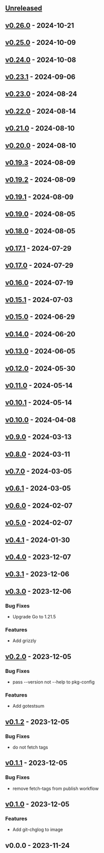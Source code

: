 <a name="unreleased"></a>
## [Unreleased]


<a name="v0.26.0"></a>
## [v0.26.0] - 2024-10-21

<a name="v0.25.0"></a>
## [v0.25.0] - 2024-10-09

<a name="v0.24.0"></a>
## [v0.24.0] - 2024-10-08

<a name="v0.23.1"></a>
## [v0.23.1] - 2024-09-06

<a name="v0.23.0"></a>
## [v0.23.0] - 2024-08-24

<a name="v0.22.0"></a>
## [v0.22.0] - 2024-08-14

<a name="v0.21.0"></a>
## [v0.21.0] - 2024-08-10

<a name="v0.20.0"></a>
## [v0.20.0] - 2024-08-10

<a name="v0.19.3"></a>
## [v0.19.3] - 2024-08-09

<a name="v0.19.2"></a>
## [v0.19.2] - 2024-08-09

<a name="v0.19.1"></a>
## [v0.19.1] - 2024-08-09

<a name="v0.19.0"></a>
## [v0.19.0] - 2024-08-05

<a name="v0.18.0"></a>
## [v0.18.0] - 2024-08-05

<a name="v0.17.1"></a>
## [v0.17.1] - 2024-07-29

<a name="v0.17.0"></a>
## [v0.17.0] - 2024-07-29

<a name="v0.16.0"></a>
## [v0.16.0] - 2024-07-19

<a name="v0.15.1"></a>
## [v0.15.1] - 2024-07-03

<a name="v0.15.0"></a>
## [v0.15.0] - 2024-06-29

<a name="v0.14.0"></a>
## [v0.14.0] - 2024-06-20

<a name="v0.13.0"></a>
## [v0.13.0] - 2024-06-05

<a name="v0.12.0"></a>
## [v0.12.0] - 2024-05-30

<a name="v0.11.0"></a>
## [v0.11.0] - 2024-05-14

<a name="v0.10.1"></a>
## [v0.10.1] - 2024-05-14

<a name="v0.10.0"></a>
## [v0.10.0] - 2024-04-08

<a name="v0.9.0"></a>
## [v0.9.0] - 2024-03-13

<a name="v0.8.0"></a>
## [v0.8.0] - 2024-03-11

<a name="v0.7.0"></a>
## [v0.7.0] - 2024-03-05

<a name="v0.6.1"></a>
## [v0.6.1] - 2024-03-05

<a name="v0.6.0"></a>
## [v0.6.0] - 2024-02-07

<a name="v0.5.0"></a>
## [v0.5.0] - 2024-02-07

<a name="v0.4.1"></a>
## [v0.4.1] - 2024-01-30

<a name="v0.4.0"></a>
## [v0.4.0] - 2023-12-07

<a name="v0.3.1"></a>
## [v0.3.1] - 2023-12-06

<a name="v0.3.0"></a>
## [v0.3.0] - 2023-12-06
### Bug Fixes
- Upgrade Go to 1.21.5

### Features
- Add grizzly


<a name="v0.2.0"></a>
## [v0.2.0] - 2023-12-05
### Bug Fixes
- pass --version not --help to pkg-config

### Features
- Add gotestsum


<a name="v0.1.2"></a>
## [v0.1.2] - 2023-12-05
### Bug Fixes
- do not fetch tags


<a name="v0.1.1"></a>
## [v0.1.1] - 2023-12-05
### Bug Fixes
- remove fetch-tags from publish workflow


<a name="v0.1.0"></a>
## [v0.1.0] - 2023-12-05
### Features
- Add git-chglog to image


<a name="v0.0.0"></a>
## v0.0.0 - 2023-11-24

[Unreleased]: https://github.com/grafana/grafana-build-tools/compare/v0.26.0...HEAD
[v0.26.0]: https://github.com/grafana/grafana-build-tools/compare/v0.25.0...v0.26.0
[v0.25.0]: https://github.com/grafana/grafana-build-tools/compare/v0.24.0...v0.25.0
[v0.24.0]: https://github.com/grafana/grafana-build-tools/compare/v0.23.1...v0.24.0
[v0.23.1]: https://github.com/grafana/grafana-build-tools/compare/v0.23.0...v0.23.1
[v0.23.0]: https://github.com/grafana/grafana-build-tools/compare/v0.22.0...v0.23.0
[v0.22.0]: https://github.com/grafana/grafana-build-tools/compare/v0.21.0...v0.22.0
[v0.21.0]: https://github.com/grafana/grafana-build-tools/compare/v0.20.0...v0.21.0
[v0.20.0]: https://github.com/grafana/grafana-build-tools/compare/v0.19.3...v0.20.0
[v0.19.3]: https://github.com/grafana/grafana-build-tools/compare/v0.19.2...v0.19.3
[v0.19.2]: https://github.com/grafana/grafana-build-tools/compare/v0.19.1...v0.19.2
[v0.19.1]: https://github.com/grafana/grafana-build-tools/compare/v0.19.0...v0.19.1
[v0.19.0]: https://github.com/grafana/grafana-build-tools/compare/v0.18.0...v0.19.0
[v0.18.0]: https://github.com/grafana/grafana-build-tools/compare/v0.17.1...v0.18.0
[v0.17.1]: https://github.com/grafana/grafana-build-tools/compare/v0.17.0...v0.17.1
[v0.17.0]: https://github.com/grafana/grafana-build-tools/compare/v0.16.0...v0.17.0
[v0.16.0]: https://github.com/grafana/grafana-build-tools/compare/v0.15.1...v0.16.0
[v0.15.1]: https://github.com/grafana/grafana-build-tools/compare/v0.15.0...v0.15.1
[v0.15.0]: https://github.com/grafana/grafana-build-tools/compare/v0.14.0...v0.15.0
[v0.14.0]: https://github.com/grafana/grafana-build-tools/compare/v0.13.0...v0.14.0
[v0.13.0]: https://github.com/grafana/grafana-build-tools/compare/v0.12.0...v0.13.0
[v0.12.0]: https://github.com/grafana/grafana-build-tools/compare/v0.11.0...v0.12.0
[v0.11.0]: https://github.com/grafana/grafana-build-tools/compare/v0.10.1...v0.11.0
[v0.10.1]: https://github.com/grafana/grafana-build-tools/compare/v0.10.0...v0.10.1
[v0.10.0]: https://github.com/grafana/grafana-build-tools/compare/v0.9.0...v0.10.0
[v0.9.0]: https://github.com/grafana/grafana-build-tools/compare/v0.8.0...v0.9.0
[v0.8.0]: https://github.com/grafana/grafana-build-tools/compare/v0.7.0...v0.8.0
[v0.7.0]: https://github.com/grafana/grafana-build-tools/compare/v0.6.1...v0.7.0
[v0.6.1]: https://github.com/grafana/grafana-build-tools/compare/v0.6.0...v0.6.1
[v0.6.0]: https://github.com/grafana/grafana-build-tools/compare/v0.5.0...v0.6.0
[v0.5.0]: https://github.com/grafana/grafana-build-tools/compare/v0.4.1...v0.5.0
[v0.4.1]: https://github.com/grafana/grafana-build-tools/compare/v0.4.0...v0.4.1
[v0.4.0]: https://github.com/grafana/grafana-build-tools/compare/v0.3.1...v0.4.0
[v0.3.1]: https://github.com/grafana/grafana-build-tools/compare/v0.3.0...v0.3.1
[v0.3.0]: https://github.com/grafana/grafana-build-tools/compare/v0.2.0...v0.3.0
[v0.2.0]: https://github.com/grafana/grafana-build-tools/compare/v0.1.2...v0.2.0
[v0.1.2]: https://github.com/grafana/grafana-build-tools/compare/v0.1.1...v0.1.2
[v0.1.1]: https://github.com/grafana/grafana-build-tools/compare/v0.1.0...v0.1.1
[v0.1.0]: https://github.com/grafana/grafana-build-tools/compare/v0.0.0...v0.1.0
